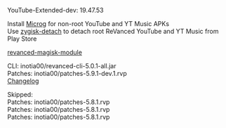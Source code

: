 YouTube-Extended-dev: 19.47.53  

Install [Microg](https://github.com/ReVanced/GmsCore/releases) for non-root YouTube and YT Music APKs  
Use [zygisk-detach](https://github.com/j-hc/zygisk-detach) to detach root ReVanced YouTube and YT Music from Play Store  

[revanced-magisk-module](https://github.com/j-hc/revanced-magisk-module)
  
CLI: inotia00/revanced-cli-5.0.1-all.jar  
Patches: inotia00/patches-5.9.1-dev.1.rvp  
[Changelog](https://github.com/inotia00/revanced-patches/releases/tag/v5.9.1-dev.1)  

Skipped:  
Patches: inotia00/patches-5.8.1.rvp  
Patches: inotia00/patches-5.8.1.rvp  
Patches: inotia00/patches-5.8.1.rvp    
